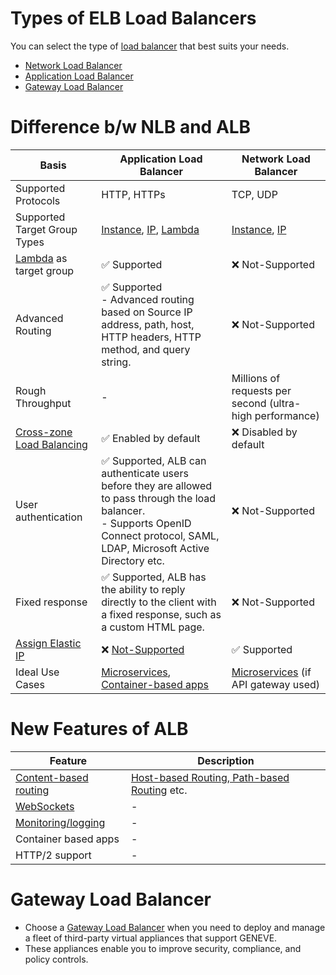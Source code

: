 # Types of ELB Load Balancers

You can select the type of [load balancer](../../../../1_HLDDesignComponents/0_SystemGlossaries/Scalability/LoadBalancer.md) that best suits your needs.
- [Network Load Balancer](#network-load-balancer)
- [Application Load Balancer](#application-load-balancer)
- [Gateway Load Balancer](#gateway-load-balancer)

# Difference b/w NLB and ALB

| Basis                                                                    | Application Load Balancer                                                                                                                                                                               | Network Load Balancer                                                                                      |
|--------------------------------------------------------------------------|---------------------------------------------------------------------------------------------------------------------------------------------------------------------------------------------------------|------------------------------------------------------------------------------------------------------------|
| Supported Protocols                                                      | HTTP, HTTPs                                                                                                                                                                                             | TCP, UDP                                                                                                   |
| Supported Target Group Types                                             | [Instance](../../../3_ComputeServices/AmazonEC2/Readme.md), [IP](../../../3_ComputeServices/AWSFargate.md), [Lambda](../../../3_ComputeServices/AWSLambda/Readme.md)                                    | [Instance](../../../3_ComputeServices/AmazonEC2/Readme.md), [IP](../../../3_ComputeServices/AWSFargate.md) |
| [Lambda](../../../3_ComputeServices/AWSLambda/Readme.md) as target group | :white_check_mark: Supported                                                                                                                                                                            | :x: Not-Supported                                                                                          |                                                                                                                               |
| Advanced Routing                                                         | :white_check_mark: Supported<br/>- Advanced routing based on Source IP address, path, host, HTTP headers, HTTP method, and query string.                                                                | :x: Not-Supported                                                                                          |
| Rough Throughput                                                         | -                                                                                                                                                                                                       | Millions of requests per second (ultra-high performance)                                                   |
| [Cross-zone Load Balancing](CrossZoneLoadBalancing.md)                   | :white_check_mark: Enabled by default                                                                                                                                                                   | :x: Disabled by default                                                                                    |
| User authentication                                                      | :white_check_mark: Supported, ALB can authenticate users before they are allowed to pass through the load balancer.<br/>- Supports OpenID Connect protocol, SAML, LDAP, Microsoft Active Directory etc. | :x: Not-Supported                                                                                          |
| Fixed response                                                           | :white_check_mark: Supported, ALB has the ability to reply directly to the client with a fixed response, such as a custom HTML page.                                                                    | :x: Not-Supported                                                                                          |
| [Assign Elastic IP](../../../3_ComputeServices/AmazonEC2/ElasticIP.md)   | :x: [Not-Supported](https://aws.amazon.com/blogs/networking-and-content-delivery/using-aws-lambda-to-enable-static-ip-addresses-for-application-load-balancers/)                                        | :white_check_mark: Supported                                                                               |
| Ideal Use Cases                                                          | [Microservices](../../../../1_HLDDesignComponents/1_MicroServicesSOA/Readme.md), [Container-based apps](../../../../1_HLDDesignComponents/6_ContainerOrchestrationServices/Readme.md)                   | [Microservices](../../../../1_HLDDesignComponents/1_MicroServicesSOA/Readme.md) (if API gateway used)      |

# New Features of ALB

| Feature                                                                                                                    | Description                                                                                                                                                     |
|----------------------------------------------------------------------------------------------------------------------------|-----------------------------------------------------------------------------------------------------------------------------------------------------------------|
| [Content-based routing](https://aws.amazon.com/blogs/aws/new-advanced-request-routing-for-aws-application-load-balancers/) | [Host-based Routing, Path-based Routing](https://docs.aws.amazon.com/elasticloadbalancing/latest/application/load-balancer-listeners.html#path-conditions) etc. |
| [WebSockets](https://aws.amazon.com/blogs/compute/using-websockets-and-load-balancers-part-two/)                           | -                                                                                                                                                               |
| [Monitoring/logging](https://docs.aws.amazon.com/elasticloadbalancing/latest/application/load-balancer-monitoring.html)    | -                                                                                                                                                               |
| Container based apps                                                                                                       | -                                                                                                                                                               |
| HTTP/2 support                                                                                                             | -                                                                                                                                                               |

# Gateway Load Balancer
- Choose a [Gateway Load Balancer](https://docs.aws.amazon.com/elasticloadbalancing/latest/gateway/introduction.html) when you need to deploy and manage a fleet of third-party virtual appliances that support GENEVE.
- These appliances enable you to improve security, compliance, and policy controls.